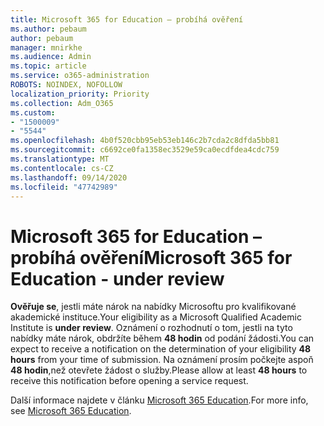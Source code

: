 ```yaml
---
title: Microsoft 365 for Education – probíhá ověření
ms.author: pebaum
author: pebaum
manager: mnirkhe
ms.audience: Admin
ms.topic: article
ms.service: o365-administration
ROBOTS: NOINDEX, NOFOLLOW
localization_priority: Priority
ms.collection: Adm_O365
ms.custom:
- "1500009"
- "5544"
ms.openlocfilehash: 4b0f520cbb95eb53eb146c2b7cda2c8dfda5bb81
ms.sourcegitcommit: c6692ce0fa1358ec3529e59ca0ecdfdea4cdc759
ms.translationtype: MT
ms.contentlocale: cs-CZ
ms.lasthandoff: 09/14/2020
ms.locfileid: "47742989"
---
```

# <a name="microsoft-365-for-education---under-review"></a><span data-ttu-id="396d1-102">Microsoft 365 for Education – probíhá ověření</span><span class="sxs-lookup"><span data-stu-id="396d1-102">Microsoft 365 for Education - under review</span></span>

<span data-ttu-id="396d1-103">**Ověřuje se**, jestli máte nárok na nabídky Microsoftu pro kvalifikované akademické instituce.</span><span class="sxs-lookup"><span data-stu-id="396d1-103">Your eligibility as a Microsoft Qualified Academic Institute is **under review**.</span></span> <span data-ttu-id="396d1-104">Oznámení o rozhodnutí o tom, jestli na tyto nabídky máte nárok, obdržíte během **48 hodin** od podání žádosti.</span><span class="sxs-lookup"><span data-stu-id="396d1-104">You can expect to receive a notification on the determination of your eligibility **48 hours** from your time of submission.</span></span> <span data-ttu-id="396d1-105">Na oznámení prosím počkejte aspoň **48 hodin**,než otevřete žádost o služby.</span><span class="sxs-lookup"><span data-stu-id="396d1-105">Please allow at least **48 hours** to receive this notification before opening a service request.</span></span>

<span data-ttu-id="396d1-106">Další informace najdete v článku [Microsoft 365 Education](https://www.microsoft.com/education/buy-license/microsoft365).</span><span class="sxs-lookup"><span data-stu-id="396d1-106">For more info, see [Microsoft 365 Education](https://www.microsoft.com/education/buy-license/microsoft365).</span></span>
